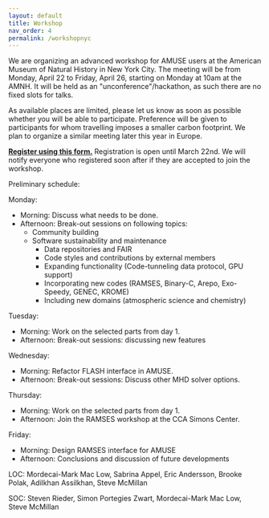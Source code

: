 ```yaml
---
layout: default
title: Workshop
nav_order: 4
permalink: /workshopnyc
---
```


We are organizing an advanced workshop for AMUSE users at the American Museum of Natural History in New York City. 
The meeting will be from Monday, April 22 to Friday, April 26, starting on Monday at 10am at the AMNH.
It will be held as an "unconference"/hackathon, as such there are no fixed slots for talks.

As available places are limited, please let us know as soon as possible whether you will be able to participate.
Preference will be given to participants for whom travelling imposes a smaller carbon footprint.
We plan to organize a similar meeting later this year in Europe.

[**Register using this form.**](https://docs.google.com/forms/d/e/1FAIpQLSd7gvu6H7X3RbfjMuSm4pcgGNJ-m-1dSQYaPEbkzE59mptgFw/viewform)
Registration is open until March 22nd. We will notify everyone who registered soon after if they are accepted to join the workshop.

Preliminary schedule:

Monday:
- Morning: Discuss what needs to be done.
- Afternoon: Break-out sessions on following topics:
  - Community building
  - Software sustainability and maintenance
	- Data repositories and FAIR
	- Code styles and contributions by external members
	- Expanding functionality (Code-tunneling data protocol, GPU support)
	- Incorporating new codes (RAMSES, Binary-C, Arepo, Exo-Speedy, GENEC, KROME)
	- Including new domains (atmospheric science and chemistry)
    
Tuesday:
- Morning: Work on the selected parts from day 1.
- Afternoon: Break-out sessions: discussing new features
  
Wednesday:
- Morning: Refactor FLASH interface in AMUSE.
- Afternoon: Break-out sessions: Discuss other MHD solver options.
  
Thursday: 
- Morning: Work on the selected parts from day 1.
- Afternoon: Join the RAMSES workshop at the CCA Simons Center.
  
Friday:
- Morning: Design RAMSES interface for AMUSE
- Afternoon: Conclusions and discussion of future developments

LOC:
   Mordecai-Mark Mac Low,
   Sabrina Appel,
   Eric Andersson,
   Brooke Polak,
   Adilkhan Assilkhan,
   Steve McMillan

SOC:
   Steven Rieder,
   Simon Portegies Zwart,
   Mordecai-Mark Mac Low,
   Steve McMillan

